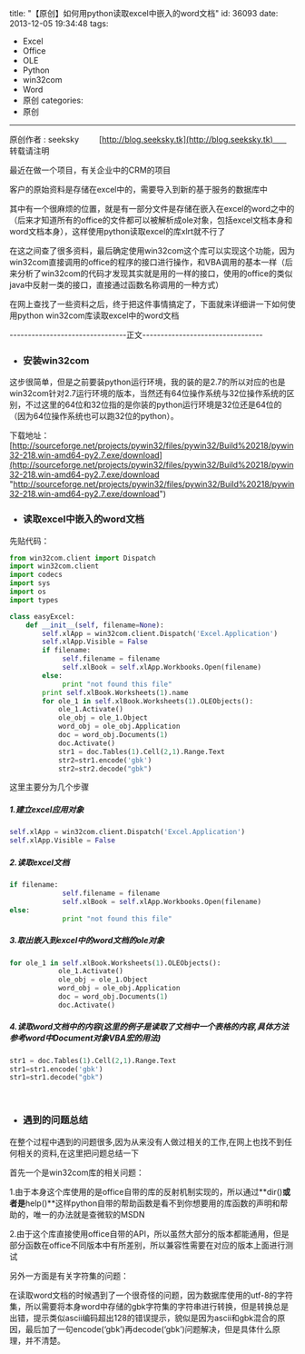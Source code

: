 title: "【原创】如何用python读取excel中嵌入的word文档"
id: 36093
date: 2013-12-05 19:34:48
tags: 
- Excel
- Office
- OLE
- Python
- win32com
- Word
- 原创
categories: 
- 原创
---

原创作者 : seeksky         [http://blog.seeksky.tk](http://blog.seeksky.tk)       转载请注明

最近在做一个项目，有关企业中的CRM的项目

客户的原始资料是存储在excel中的，需要导入到新的基于服务的数据库中

其中有一个很麻烦的位置，就是有一部分文件是存储在嵌入在excel的word之中的（后来才知道所有的office的文件都可以被解析成ole对象，包括excel文档本身和word文档本身），这样使用python读取excel的库xlrt就不行了

在这之间查了很多资料，最后确定使用win32com这个库可以实现这个功能，因为win32com直接调用的office的程序的接口进行操作，和VBA调用的基本一样（后来分析了win32com的代码才发现其实就是用的一样的接口，使用的office的类似java中反射一类的接口，直接通过函数名称调用的一种方式）

在网上查找了一些资料之后，终于把这件事情搞定了，下面就来详细讲一下如何使用python win32com库读取excel中的word文档

--------------------------------正文---------------------------------

*   ### 安装win32com
这步很简单，但是之前要装python运行环境，我的装的是2.7的所以对应的也是win32com针对2.7运行环境的版本，当然还有64位操作系统与32位操作系统的区别，不过这里的64位和32位指的是你装的python运行环境是32位还是64位的（因为64位操作系统也可以跑32位的python）。

下载地址：[http://sourceforge.net/projects/pywin32/files/pywin32/Build%20218/pywin32-218.win-amd64-py2.7.exe/download](http://sourceforge.net/projects/pywin32/files/pywin32/Build%20218/pywin32-218.win-amd64-py2.7.exe/download "http://sourceforge.net/projects/pywin32/files/pywin32/Build%20218/pywin32-218.win-amd64-py2.7.exe/download")

*   ### 读取excel中嵌入的word文档
先贴代码：

~~~ python
from win32com.client import Dispatch
import win32com.client
import codecs
import sys
import os
import types

class easyExcel:
    def __init__(self, filename=None):
        self.xlApp = win32com.client.Dispatch('Excel.Application')
        self.xlApp.Visible = False
        if filename:
             self.filename = filename
             self.xlBook = self.xlApp.Workbooks.Open(filename)
        else:
             print "not found this file"
        print self.xlBook.Worksheets(1).name
        for ole_1 in self.xlBook.Worksheets(1).OLEObjects():
            ole_1.Activate()
            ole_obj = ole_1.Object
            word_obj = ole_obj.Application
            doc = word_obj.Documents(1)
            doc.Activate()
            str1 = doc.Tables(1).Cell(2,1).Range.Text
            str2=str1.encode('gbk')
            str2=str2.decode("gbk")
~~~

这里主要分为几个步骤

##### 1.建立excel应用对象

~~~ python
self.xlApp = win32com.client.Dispatch('Excel.Application')
self.xlApp.Visible = False
~~~

##### 2.读取excel文档

~~~ python
if filename:
             self.filename = filename
             self.xlBook = self.xlApp.Workbooks.Open(filename)
else:
             print "not found this file"
~~~

##### 3.取出嵌入到excel中的word文档的ole对象

~~~ python
for ole_1 in self.xlBook.Worksheets(1).OLEObjects():
            ole_1.Activate()
            ole_obj = ole_1.Object
            word_obj = ole_obj.Application
            doc = word_obj.Documents(1)
            doc.Activate()
~~~

##### 4.读取word文档中的内容(这里的例子是读取了文档中一个表格的内容,具体方法参考word中Document对象VBA宏的用法)

~~~ python
str1 = doc.Tables(1).Cell(2,1).Range.Text
str1=str1.encode('gbk')
str1=str1.decode("gbk")
~~~

&nbsp;

*   ### 遇到的问题总结
在整个过程中遇到的问题很多,因为从来没有人做过相关的工作,在网上也找不到任何相关的资料,在这里把问题总结一下

首先一个是win32com库的相关问题：

1.由于本身这个库使用的是office自带的库的反射机制实现的，所以通过**dir()**或者是**help()**这样python自带的帮助函数是看不到你想要用的库函数的声明和帮助的，唯一的办法就是查微软的MSDN

2.由于这个库直接使用office自带的API，所以虽然大部分的版本都能通用，但是部分函数在office不同版本中有所差别，所以兼容性需要在对应的版本上面进行测试

另外一方面是有关字符集的问题：

在读取word文档的时候遇到了一个很奇怪的问题，因为数据库使用的utf-8的字符集，所以需要将本身word中存储的gbk字符集的字符串进行转换，但是转换总是出错，提示类似ascii编码超出128的错误提示，貌似是因为ascii和gbk混合的原因，最后加了一句encode(‘gbk’)再decode(‘gbk’)问题解决，但是具体什么原理，并不清楚。
